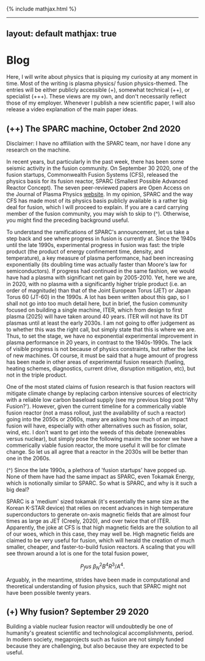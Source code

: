 {% include mathjax.html %}

---
layout: default
mathjax: true
---

# Blog

Here, I will write about physics that is piquing my curiosity at any moment in time. Most of the writing is plasma physics/ fusion physics-themed. The entries will be either publicly accessible (+), somewhat technical (++), or specialist (+++). These views are my own, and don't necessarily reflect those of my employer. Whenever I publish a new scientific paper, I will also release a video explanation of the main paper ideas.

## (++) The SPARC machine, October 2nd 2020

Disclaimer: I have no affiliation with the SPARC team, nor have I done any research on the machine.

In recent years, but particularly in the past week, there has been some seismic activity in the fusion community. On September 30 2020, one of the fusion startups, Commonwealth Fusion Systems (CFS), released the physics basis for its fusion reactor, SPARC (Smallest Possible Advanced Reactor Concept). The seven peer-reviewed papers are Open Access on the Journal of Plasma Physics [website](https://www.cambridge.org/core/journals/journal-of-plasma-physics/collections/status-of-the-sparc-physics-basis). In my opinion, SPARC and the way CFS has made most of its physics basis publicly available is a rather big deal for fusion, which I will proceed to explain. If you are a card carrying member of the fusion community, you may wish to skip to (^). Otherwise, you might find the preceding background useful.

To understand the ramifications of SPARC's announcement, let us take a step back and see where progress in fusion is currently at. Since the 1940s until the late 1990s, experimental progress in fusion was fast: the triple product (the product of energy confinement time, density, and temperature), a key measure of plasma performance, had been increasing exponentially (its doubling time was actually faster than Moore's law for semiconductors). If progress had continued in the same fashion, we would have had a plasma with significant net gain by 2005-2010. Yet, here we are, in 2020, with no plasma with a significantly higher triple product (i.e. an order of magnitude) than that of the Joint European Torus (JET) or Japan Torus 60 (JT-60) in the 1990s. A lot has been written about this gap, so I shall not go into too much detail here, but in brief, the fusion community focused on building a single machine, ITER, which from design to first plasma (2025) will have taken around 40 years. ITER will not have its DT plasmas until at least the early 2030s. I am not going to offer judgement as to whether this was the right call, but simply state that this is where we are. Thus, to set the stage, we have no exponential experimental improvement in plasma performance in 20 years, in contrast to the 1940s-1990s. The lack of visible progress is not because of physics constraints, but rather the lack of new machines. Of course, it must be said that a huge amount of progress has been made in other areas of experimental fusion research (fueling, heating schemes, diagnostics, current drive, disruption mitigation, etc), but not in the triple product.

One of the most stated claims of fusion research is that fusion reactors will mitigate climate change by replacing carbon intensive sources of electricity with a reliable low carbon baseload supply (see my previous blog post 'Why Fusion?'). However, given the current timeline for a commerically viable fusion reactor (not a mass rollout, just the availability of such a reactor) going into the 2050s or 2060s, many are asking how much of an impact fusion will have, especially with other alternatives such as fission, solar, wind, etc. I don't want to get into the weeds of this debate (renewables versus nuclear), but simply pose the following maxim: the sooner we have a commerically viable fusion reactor, the more useful it will be for climate change. So let us all agree that a reactor in the 2030s will be better than one in the 2060s.

(^) Since the late 1990s, a plethora of 'fusion startups' have popped up. None of them have had the same impact as SPARC, even Tokamak Energy, which is notionally similar to SPARC. So what is SPARC, and why is it such a big deal?

SPARC is a 'medium' sized tokamak (it's essentially the same size as the Korean K-STAR device) that relies on recent advances in high temperature superconductors to generate on-axis magnetic fields that are almost four times as large as JET (Creely, 2020), and over twice that of ITER. Apparently, the joke at CFS is that high magnetic fields are the solution to all of our woes, which in this case, they may well be. High magnetic fields are claimed to be very useful for fusion, which will herald the creation of much smaller, cheaper, and faster-to-build fusion reactors. A scaling that you will see thrown around a lot is one for the total fusion power,

$$P_fus ~ \beta_N^2 B^4 R^3 / A^4.$$

Arguably, in the meantime, strides have been made in computational and theoretical understanding of fusion physics, such that SPARC might not have been possible twenty years.

## (+) Why fusion? September 29 2020

Building a viable nuclear fusion reactor will undoubtedly be one of humanity's greatest scientific and technological accomplishments, period. In modern society, megaprojects such as fusion are not simply funded because they are challenging, but also because they are expected to be useful. 
